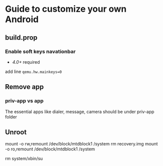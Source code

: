 # Guide to customize your own Android

## build.prop
### Enable soft keys navationbar
- *4.0+* required

add line `qemu.hw.mainkeys=0`

## Remove app
### priv-app vs app
The essential apps like dialer, message, camera should be under priv-app folder 

## Unroot
mount -o rw,remount /dev/block/mtdblock1 /system
rm recovery.img
mount -o ro,remount /dev/block/mtdblock1 /system

rm system/xbin/su

